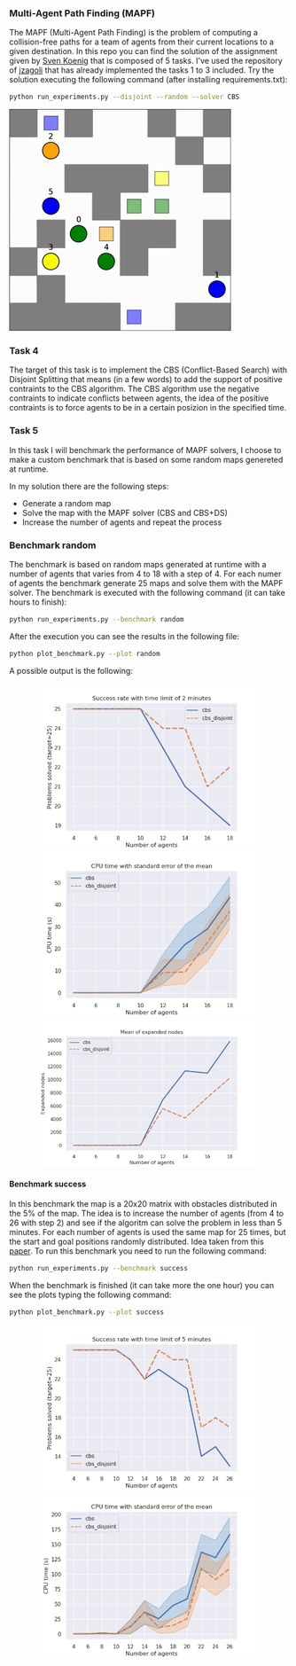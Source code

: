 ### Multi-Agent Path Finding (MAPF)
The MAPF (Multi-Agent Path Finding) is the problem of computing a collision-free paths for a team of agents from their current locations to a given destination. In this repo you can find the solution of the assignment given by [Sven Koenig](http://idm-lab.org/project-p/project.html) that is composed of 5 tasks. I've used the repository of [jzagoli](https://github.com/jzagoli) that has already implemented the tasks 1 to 3 included. Try the solution executing the following command (after installing requirements.txt):

```bash
python run_experiments.py --disjoint --random --solver CBS
```
<p style="align:center">
    <img style="width:400px" src="img/output.gif"/>
</p>

### Task 4
The target of this task is to implement the CBS (Conflict-Based Search) with Disjoint Splitting that means (in a few words)
to add the support of positive contraints to the CBS algorithm. The CBS algorithm use the negative contraints to
indicate conflicts between agents, the idea of the positive contraints is to force agents to be in a certain posizion
in the specified time.

### Task 5
In this task I will benchmark the performance of MAPF solvers, I choose to make a custom benchmark that is
based on some random maps genereted at runtime.

In my solution there are the following steps:
- Generate a random map
- Solve the map with the MAPF solver (CBS and CBS+DS)
- Increase the number of agents and repeat the process

### Benchmark random
The benchmark is based on random maps generated at runtime with a number of agents that varies from 4 to 18 with a step of 4. For each numer of agents the benchmark generate 25 maps and solve them with the MAPF solver.
The benchmark is executed with the following command (it can take hours to finish):
```bash
python run_experiments.py --benchmark random
```
After the execution you can see the results in the following file:
```bash
python plot_benchmark.py --plot random
```
A possible output is the following:
<p align="center">
    <img style="width:400px" src="img/plot_1_1.png"/>
    <img style="width:400px" src="img/plot_1_2.png"/>
    <img style="width:400px" src="img/plot_1_3.png"/>
</p>



#### Benchmark success
In this benchmark the map is a 20x20 matrix with obstacles distributed in the 5% of the map. The idea is to increase the number of agents (from 4 to 26 with step 2) and see if the algoritm can solve the problem in less than 5 minutes. For each number of agents is used the same map for 25 times, but the start and goal positions randomly distributed. Idea taken from this [paper](http://idm-lab.org/bib/abstracts/papers/icaps19a.pdf).
To run this benchmark you need to run the following command:

```bash
python run_experiments.py --benchmark success
```
When the benchmark is finished (it can take more the one hour) you can see the plots typing the following command:
```bash
python plot_benchmark.py --plot success
```
<p align="center">
    <img style="width:400px" src="img/plot_2_1.png"/>
    <img style="width:400px" src="img/plot_2_2.png"/>
</p>
